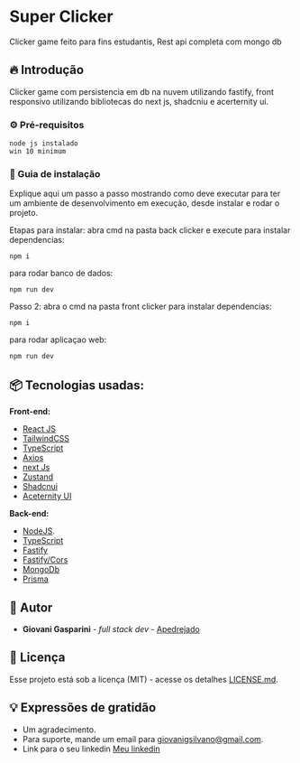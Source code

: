 # Super Clicker 

Clicker game feito para fins estudantis, Rest api completa com mongo db 

## 🔥 Introdução

Clicker game com persistencia em db na nuvem utilizando fastify, front responsivo utilizando bibliotecas do next js, shadcniu e acerternity ui.

### ⚙️ Pré-requisitos

```
node js instalado
win 10 minimum
```

### 🔨 Guia de instalação

Explique aqui um passo a passo mostrando como deve executar para ter um ambiente de desenvolvimento em execução, desde instalar e rodar o projeto.

Etapas para instalar:
abra cmd na pasta back clicker e execute
para instalar dependencias:
```
npm i
```
para rodar banco de dados:
```
npm run dev
```

Passo 2:
abra o cmd na pasta front clicker
para instalar dependencias:
```
npm i
```
para rodar aplicaçao web:
```
npm run dev
```

## 📦 Tecnologias usadas:

**Front-end:**
* [React JS](https://react.dev/)
* [TailwindCSS](https://tailwindcss.com/)
* [TypeScript](https://www.typescriptlang.org/)
* [Axios](https://axios-http.com)
* [next Js](https://nextjs.org)
* [Zustand](https://zustand-demo.pmnd.rs)
* [Shadcnui](https://ui.shadcn.com)
* [Aceternity UI](https://ui.aceternity.com)

**Back-end:**
* [NodeJS](https://nodejs.org/).
* [TypeScript](https://www.typescriptlang.org/) 
* [Fastify](https://fastify.dev)
* [Fastify/Cors](https://fastify.dev)
* [MongoDb](https://cloud.mongodb.com/)
* [Prisma](https://www.prisma.io) 

## 👷 Autor

* **Giovani Gasparini** - *full stack dev* - [Apedrejado](https://github.com/Apedrejado)

## 📄 Licença

Esse projeto está sob a licença (MIT) - acesse os detalhes [LICENSE.md](https://choosealicense.com/licenses/mit/).

## 💡 Expressões de gratidão

* Um agradecimento.
* Para suporte, mande um email para giovanigsilvano@gmail.com.
* Link para o seu linkedin [Meu linkedin](https://www.linkedin.com/in/ggsts)
